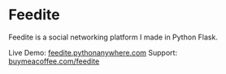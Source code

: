 # Feedite

Feedite is a social networking platform I made in Python Flask.

Live Demo: [feedite.pythonanywhere.com](https://feedite.pythonanywhere.com)
Support: [buymeacoffee.com/feedite](https://buymeacoffee.com/feedite)
